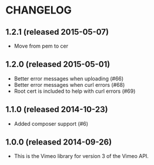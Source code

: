 # CHANGELOG

## 1.2.1 (released 2015-05-07)

- Move from pem to cer

## 1.2.0 (released 2015-05-01)

- Better error messages when uploading (#66)
- Better error messages when curl errors (#68)
- Root cert is included to help with curl errors (#69)

## 1.1.0 (released 2014-10-23)

- Added composer support (#6)

## 1.0.0 (released 2014-09-26)

- This is the Vimeo library for version 3 of the Vimeo API.
